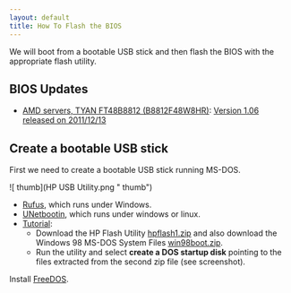 ```yaml
---
layout: default
title: How To Flash the BIOS
---
```


We will boot from a bootable USB stick and then flash the BIOS with the appropriate flash utility.

BIOS Updates
------------

-   [AMD servers, TYAN FT48B8812 (B8812F48W8HR)](http://www.tyan.com/support_download_bios.aspx?model=B.FT48B8812): [Version 1.06 released on 2011/12/13](ftp://ftp.tyan.com/bios/FT48-B8812_v106.rar)

Create a bootable USB stick
---------------------------

First we need to create a bootable USB stick running MS-DOS.

![ thumb](HP USB Utility.png  " thumb")

-   [Rufus](http://rufus.akeo.ie/), which runs under Windows.
-   [UNetbootin](http://unetbootin.sourceforge.net/), which runs under windows or linux.
-   [Tutorial](http://www.sevenforums.com/tutorials/46707-ms-dos-bootable-flash-drive-create.html):
    -   Download the HP Flash Utility [hpflash1.zip](http://www.sevenforums.com/attachments/tutorials/42022d1260810265-ms-dos-bootable-flash-drive-create-hpflash1.zip) and also download the Windows 98 MS-DOS System Files [win98boot.zip](http://www.sevenforums.com/attachments/tutorials/42023d1260810265-ms-dos-bootable-flash-drive-create-win98boot.zip).
    -   Run the utility and select **create a DOS startup disk** pointing to the files extracted from the second zip file (see screenshot).

Install [FreeDOS](http://www.freedos.org/).
